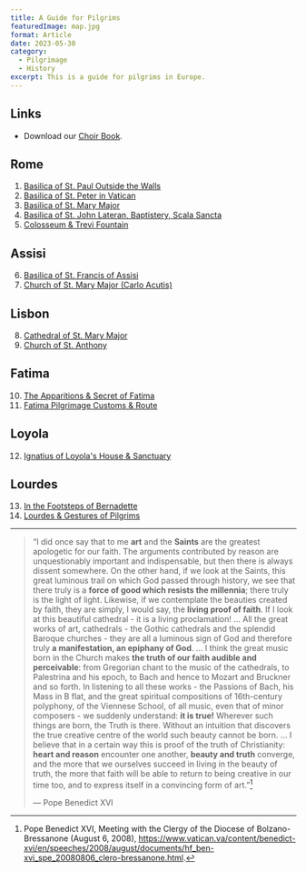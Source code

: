 ```yaml
---
title: A Guide for Pilgrims
featuredImage: map.jpg
format: Article
date: 2023-05-30
category:
  - Pilgrimage
  - History
excerpt: This is a guide for pilgrims in Europe.
---
```

## Links
- Download our [Choir Book](/WYD23-Choir-Book.pdf).

## Rome
1. [Basilica of St. Paul Outside the Walls](/post/basilica-paul/)
2. [Basilica of St. Peter in Vatican](/post/basilica-peter/)
3. [Basilica of St. Mary Major](/post/mary-major/)
4. [Basilica of St. John Lateran, Baptistery, Scala Sancta](/post/lateran/)
5. [Colosseum & Trevi Fountain](/post/colosseum/)

## Assisi
6. [Basilica of St. Francis of Assisi](/post/assisi/)
7. [Church of St. Mary Major (Carlo Acutis)](/post/acutis/)

## Lisbon

8. [Cathedral of St. Mary Major](/post/lisbon-cathedral/)
9. [Church of St. Anthony](/post/lisbon-anthony/)

## Fatima

10. [The Apparitions & Secret of Fatima](/post/fatima-apparitions/)
11. [Fatima Pilgrimage Customs & Route](/post/fatima-pilgrimage/)

## Loyola
12. [Ignatius of Loyola's House & Sanctuary](/post/loyola/)

## Lourdes
13. [In the Footsteps of Bernadette](/post/bernadette/)
14. [Lourdes & Gestures of Pilgrims](/post/lourdes/)

---

> “I did once say that to me **art** and the **Saints** are the greatest apologetic for our faith. The arguments contributed by reason are unquestionably important and indispensable, but then there is always dissent somewhere. On the other hand, if we look at the Saints, this great luminous trail on which God passed through history, we see that there truly is a **force of good which resists the millennia**; there truly is the light of light. Likewise, if we contemplate the beauties created by faith, they are simply, I would say, the **living proof of faith**. If I look at this beautiful cathedral - it is a living proclamation! … All the great works of art, cathedrals - the Gothic cathedrals and the splendid Baroque churches - they are all a luminous sign of God and therefore truly **a manifestation, an epiphany of God**. … I think the great music born in the Church makes **the truth of our faith audible and perceivable**: from Gregorian chant to the music of the cathedrals, to Palestrina and his epoch, to Bach and hence to Mozart and Bruckner and so forth. In listening to all these works - the Passions of Bach, his Mass in B flat, and the great spiritual compositions of 16th-century polyphony, of the Viennese School, of all music, even that of minor composers - we suddenly understand: **it is true!** Wherever such things are born, the Truth is there. Without an intuition that discovers the true creative centre of the world such beauty cannot be born. … I believe that in a certain way this is proof of the truth of Christianity: **heart and reason** encounter one another, **beauty and truth** converge, and the more that we ourselves succeed in living in the beauty of truth, the more that faith will be able to return to being creative in our time too, and to express itself in a convincing form of art.”[^1]
> 
> — Pope Benedict XVI

[^1]:Pope Benedict XVI, Meeting with the Clergy of the Diocese of Bolzano-Bressanone (August 6, 2008), https://www.vatican.va/content/benedict-xvi/en/speeches/2008/august/documents/hf_ben-xvi_spe_20080806_clero-bressanone.html.
